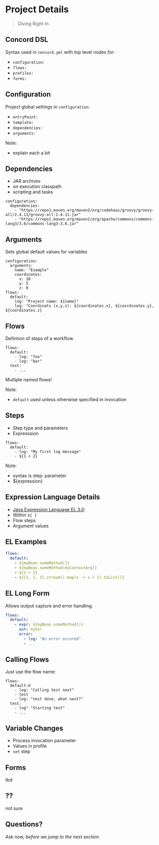 # Project Details

> Diving Right In


## Concord DSL

Syntax used in `concord.yml` with top level nodes for:

- `configuration`:
- `flows:`
- `profiles:`
- `forms:`


## Configuration

Project global settings in `configuration`:

- `entryPoint:`
- `template:`
- `dependencies:`
- `arguments:`

Note:
- explain each a bit


## Dependencies

- JAR archives
- on execution classpath
- scripting and tasks

```
configuration:
  dependencies:
    - "https://repo1.maven.org/maven2/org/codehaus/groovy/groovy-all/2.4.11/groovy-all-2.4.11.jar"
    - "https://repo1.maven.org/maven2/org/apache/commons/commons-lang3/3.6/commons-lang3-3.6.jar"
```


## Arguments

Sets global default values for variables

```
configuration:
  arguments:
    name: "Example"
    coordinates:
      x: 10
      y: 5
      z: 0
flows:
  default:
    log: "Project name: ${name}"
    log: "Coordinats (x,y,z): ${coordinates.x}, ${coordinates.y}, ${coordinates.z}
```


## Flows

Defintion of steps of a workflow.

```
flows:
  default:
    - log: "foo"
    - log: "bar"
  test:
    - ...
```

Mutliple named flows!

Note:
- `default` used unless otherwise specified in invocation


## Steps

- Step type and parameters
- Expresssion

```
flows:
  default:
    - log: "My first log message"
    - ${1 + 2}
```

Note:
- syntax is step: parameter
- ${expression}


## Expression Language Details

- [Java Expression Language EL 3.0](https://github.com/javaee/el-spec):
- Within `${ }`
- Flow steps
- Argument values


## EL Examples

```yaml
flows:
  default:
    - ${myBean.someMethod()}
    - ${myBean.someMethod(myContextArg)}
    - ${1 + 2}
    - ${[1, 2, 3].stream().map(x -> x + 1).toList()}
```


## EL Long Form

Allows output capture and error handling.

```yaml
flows:
  default:
    - expr: ${myBean.someMethod()}
      out: myVar
      error:
        - log: "An error occured"
        - ...
```


## Calling Flows

Just use the flow name:

```
flows:
  default:d
    - log: "Calling test next"
    - test
    - log: "test done, what next?"
  test:
    - log" "Starting test"
    - ...
```


## Variable Changes

- Process invocation parameter
- Values in profile
- `set` step


## Forms

tbd 


## ??

not sure


## Questions?

<em class="yellow">Ask now, before we jump to the next section.</em>

